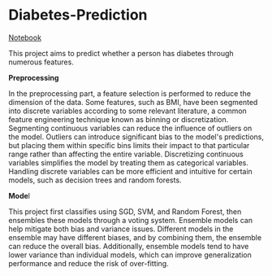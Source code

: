 # Diabetes-Prediction

[Notebook](https://www.kaggle.com/code/wongfeiyeung/diabetes-prediction-from-iflytek)

This project aims to predict whether a person has diabetes through numerous features.

**Preprocessing**

In the preprocessing part, a feature selection is performed to reduce the dimension of the data. Some features, such as BMI, have been segmented into discrete variables according to some relevant literature, a common feature engineering technique known as binning or discretization. Segmenting continuous variables can reduce the influence of outliers on the model. Outliers can introduce significant bias to the model's predictions, but placing them within specific bins limits their impact to that particular range rather than affecting the entire variable. Discretizing continuous variables simplifies the model by treating them as categorical variables. Handling discrete variables can be more efficient and intuitive for certain models, such as decision trees and random forests.

**Mode**l

This project first classifies using SGD, SVM, and Random Forest, then ensembles these models through a voting system. Ensemble models can help mitigate both bias and variance issues. Different models in the ensemble may have different biases, and by combining them, the ensemble can reduce the overall bias. Additionally, ensemble models tend to have lower variance than individual models, which can improve generalization performance and reduce the risk of over-fitting.
